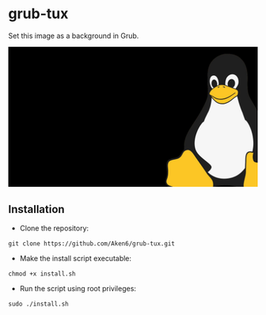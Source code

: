 # grub-tux

Set this image as a background in Grub.

![preview](images/tux.jpg)

## Installation

- Clone the repository:
```
git clone https://github.com/Aken6/grub-tux.git
```
- Make the install script executable:
```
chmod +x install.sh
```
- Run the script using root privileges:
```
sudo ./install.sh
```
